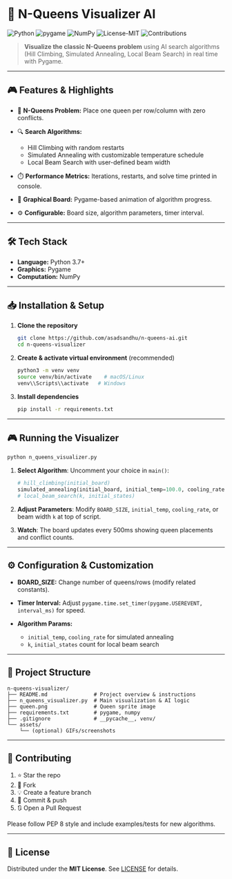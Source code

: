 # 👑 N-Queens Visualizer AI

![Python](https://img.shields.io/badge/Python-3.7%2B-blue.svg)
![pygame](https://img.shields.io/badge/pygame-2.0%2B-green.svg)
![NumPy](https://img.shields.io/badge/NumPy-1.19%2B-yellow.svg)
![License-MIT](https://img.shields.io/badge/License-MIT-brightgreen?style=flat)
![Contributions](https://img.shields.io/badge/Contributions-Welcome-brightgreen?style=flat)

> **Visualize the classic N-Queens problem** using AI search algorithms (Hill Climbing, Simulated Annealing, Local Beam Search) in real time with Pygame.

---

## 🎮 Features & Highlights

* 👑 **N-Queens Problem:** Place one queen per row/column with zero conflicts.
* 🔍 **Search Algorithms:**

  * Hill Climbing with random restarts
  * Simulated Annealing with customizable temperature schedule
  * Local Beam Search with user-defined beam width
* ⏱️ **Performance Metrics:** Iterations, restarts, and solve time printed in console.
* 🎨 **Graphical Board:** Pygame-based animation of algorithm progress.
* ⚙️ **Configurable:** Board size, algorithm parameters, timer interval.

---

## 🛠️ Tech Stack

* **Language:** Python 3.7+
* **Graphics:** Pygame
* **Computation:** NumPy

---

## 📥 Installation & Setup

1. **Clone the repository**

   ```bash
   git clone https://github.com/asadsandhu/n-queens-ai.git
   cd n-queens-visualizer
   ```
2. **Create & activate virtual environment** (recommended)

   ```bash
   python3 -m venv venv
   source venv/bin/activate    # macOS/Linux
   venv\\Scripts\\activate   # Windows
   ```
3. **Install dependencies**

   ```bash
   pip install -r requirements.txt
   ```

---

## 🎮 Running the Visualizer

```bash
python n_queens_visualizer.py
```

1. **Select Algorithm**: Uncomment your choice in `main()`:

   ```python
   # hill_climbing(initial_board)
   simulated_annealing(initial_board, initial_temp=100.0, cooling_rate=0.95)
   # local_beam_search(k, initial_states)
   ```
2. **Adjust Parameters**: Modify `BOARD_SIZE`, `initial_temp`, `cooling_rate`, or beam width `k` at top of script.
3. **Watch**: The board updates every 500ms showing queen placements and conflict counts.

---

## ⚙️ Configuration & Customization

* **BOARD\_SIZE:** Change number of queens/rows (modify related constants).
* **Timer Interval:** Adjust `pygame.time.set_timer(pygame.USEREVENT, interval_ms)` for speed.
* **Algorithm Params:**

  * `initial_temp`, `cooling_rate` for simulated annealing
  * `k`, `initial_states` count for local beam search

---

## 📂 Project Structure

```text
n-queens-visualizer/
├── README.md               # Project overview & instructions
├── n_queens_visualizer.py  # Main visualization & AI logic
├── queen.png               # Queen sprite image
├── requirements.txt        # pygame, numpy
├── .gitignore              # __pycache__, venv/
└── assets/
    └── (optional) GIFs/screenshots
```

---

## 🤝 Contributing

1. ⭐ Star the repo
2. 🍴 Fork
3. 💡 Create a feature branch
4. 🚀 Commit & push
5. 🔃 Open a Pull Request

Please follow PEP 8 style and include examples/tests for new algorithms.

---

## 📄 License

Distributed under the **MIT License**. See [LICENSE](LICENSE) for details.

